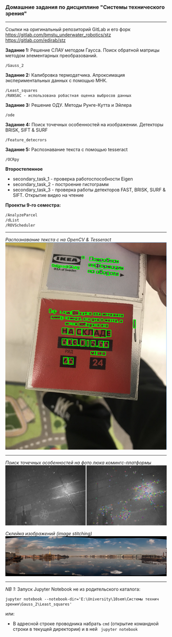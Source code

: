 ### Домашние задания по дисциплине "Системы технического зрения"
***

Ссылки на оригинальный репозиторий GitLab и его форк
https://gitlab.com/bmstu_underwater_robotics/stz
https://gitlab.com/edirab/stz

**Задание 1:** Решение СЛАУ методом Гаусса. Поиск обратной матрицы методом элементарных преобразований.
    
    /Gauss_2

**Задание 2:** Калибровка термодатчика. Апроксимация экспериментальных данных с помощью МНК.

    /Least_squares
	/RANSAC - использована робастная оценка выбросов данных

**Задание 3:** Решение ОДУ. Методы Рунге-Кутта и Эйлера

	/ode

**Задание 4:** Поиск точечных особенностей на изображении. Детекторы BRISK, SIFT & SURF

	/Feature_detecrors
	
**Задание 5:** Распознавание текста с помощью tesseract

	/OCRpy

**Второстепенное**

- secondary_task_1 - проверка работоспособности Eigen 
- secondary_task_2 - построение гистограмм
- secondary_task_3 - проверка работы детекторов FAST, BRISK, SURF & SIFT. Открытие видео на чтение

**Проекты 9-го семестра:**

	/AnalyzeParcel
	/dList
	/ROVScheduler

***
*Распознавание текста с на OpenCV & Tesseract*
![](./OCRpy/imgs/result.PNG)

***

*Поиск точечных особенностей на фото люка комингс-платформы*
![](./imgs/sample.png)


*Склейка изображений (image stitching)*
![](./Image-stiching/boat-stitching.jpg)

***

*NB 1:* Запуск Jupyter Notebook не из родительского каталога:
    
    jupyter notebook --notebook-dir='E:\University\10sem\Системы технич зрения\Gauss_2\Least_squares'
	
или:
- В адресной строке проводника набрать `cmd` (открытие командной строки в текущей директории) и в ней ` jupyter notebook`
